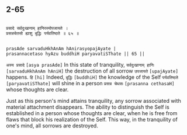 ## 2-65


```shloka-sa

प्रसादे सर्वदुःखानाम् हानिरस्योपजायते ।
प्रसन्नचेतसो ह्याशु बुद्धिः पर्यवतिष्ठते ॥ ६५ ॥

```
```shloka-sa-hk

prasAde sarvaduHkhAnAm hAnirasyopajAyate |
prasannacetaso hyAzu buddhiH paryavatiSThate || 65 ||

```
`अस्य प्रसादे` `[asya prasAde]` In this state of tranquility, `सर्वदुःखानाम् हानिः` `[sarvaduHkhAnAm hAniH]` the destruction of all sorrow `उपजायते` `[upajAyate]` happens. `हि` `[hi]` Indeed, `बुद्धिः` `[buddhiH]` the knowledge of the Self `पर्यवतिष्ठते` `[paryavatiSThate]` will shine in a person `प्रसन्न चेथसः` `[prasanna cethasaH]` whose thoughts are clear.

Just as this person's mind attains tranquility, any sorrow associated with material attachment disappears. The ability to distinguish the Self is established in a person whose thoughts are clear, when he is free from flaws that block his realization of the Self. This way, in the tranquility of one's mind, all sorrows are destroyed.


